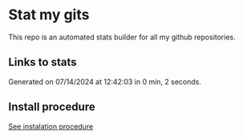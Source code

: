 # Stat my gits

This repo is an automated stats builder for all my github repositories.

## Links to stats


Generated on 07/14/2024 at 12:42:03 in 0 min, 2 seconds.

## Install procedure

[See instalation procedure](./src/install.md)
